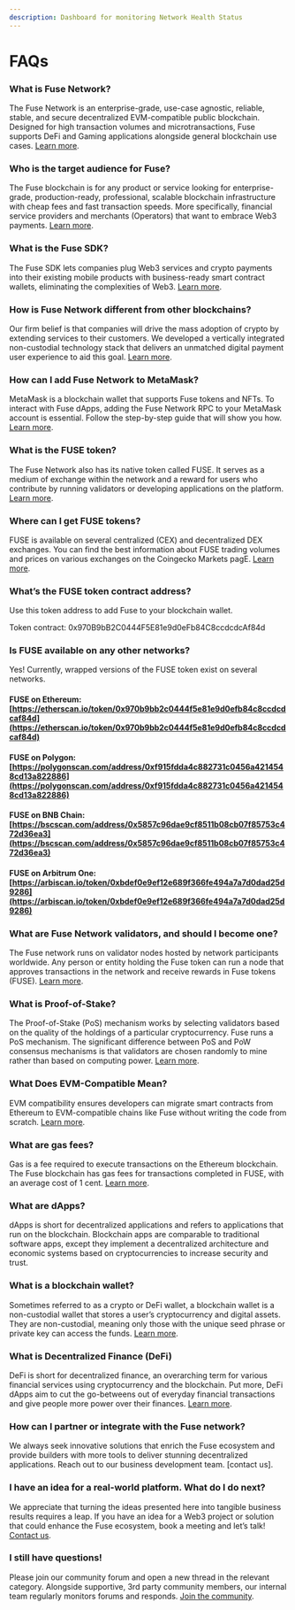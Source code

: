 ```yaml
---
description: Dashboard for monitoring Network Health Status
---
```


# FAQs

### What is Fuse Network?

The Fuse Network is an enterprise-grade, use-case agnostic, reliable, stable, and secure decentralized EVM-compatible public blockchain. Designed for high transaction volumes and microtransactions, Fuse supports DeFi and Gaming applications alongside general blockchain use cases. [Learn more](https://docs.fuse.io/aboutFuse/about-fuse).

### Who is the target audience for Fuse?

The Fuse blockchain is for any product or service looking for enterprise-grade, production-ready, professional, scalable blockchain infrastructure with cheap fees and fast transaction speeds. More specifically, financial service providers and merchants (Operators) that want to embrace Web3 payments. [Learn more](https://news.fuse.io/all-about-the-fuse-network-and-how-it-powers-crypto-payments/).

### What is the Fuse SDK?

The Fuse SDK lets companies plug Web3 services and crypto payments into their existing mobile products with business-ready smart contract wallets, eliminating the complexities of Web3. [Learn more](../../developers/fuse-sdk/).

### How is Fuse Network different from other blockchains?&#x20;

Our firm belief is that companies will drive the mass adoption of crypto by extending services to their customers. We developed a vertically integrated non-custodial technology stack that delivers an unmatched digital payment user experience to aid this goal. [Learn more](https://news.fuse.io/all-about-the-fuse-network-and-how-it-powers-crypto-payments/).

### How can I add Fuse Network to MetaMask?&#x20;

MetaMask is a blockchain wallet that supports Fuse tokens and NFTs. To interact with Fuse dApps, adding the Fuse Network RPC to your MetaMask account is essential. Follow the step-by-step guide that will show you how. [Learn more](https://news.fuse.io/how-to-add-fuse-network-to-metamask/).

### What is the FUSE token?&#x20;

The Fuse Network also has its native token called FUSE. It serves as a medium of exchange within the network and a reward for users who contribute by running validators or developing applications on the platform. [Learn more](https://news.fuse.io/what-is-the-fuse-token-and-why-hold-it/).

### Where can I get FUSE tokens?&#x20;

FUSE is available on several centralized (CEX) and decentralized DEX exchanges. You can find the best information about FUSE trading volumes and prices on various exchanges on the Coingecko Markets pagE. [Learn more](obtaining-assets-to-transact-on-fuse.md).

### What’s the FUSE token contract address?&#x20;

Use this token address to add Fuse to your blockchain wallet.&#x20;

Token contract: 0x970B9bB2C0444F5E81e9d0eFb84C8ccdcdcAf84d

### Is FUSE available on any other networks?&#x20;

Yes! Currently, wrapped versions of the FUSE token exist on several networks.&#x20;

#### FUSE on Ethereum: [https://etherscan.io/token/0x970b9bb2c0444f5e81e9d0efb84c8ccdcdcaf84d](https://etherscan.io/token/0x970b9bb2c0444f5e81e9d0efb84c8ccdcdcaf84d)

#### FUSE on Polygon: [https://polygonscan.com/address/0xf915fdda4c882731c0456a4214548cd13a822886](https://polygonscan.com/address/0xf915fdda4c882731c0456a4214548cd13a822886)

#### FUSE on BNB Chain: [https://bscscan.com/address/0x5857c96dae9cf8511b08cb07f85753c472d36ea3](https://bscscan.com/address/0x5857c96dae9cf8511b08cb07f85753c472d36ea3)

#### FUSE on Arbitrum One: [https://arbiscan.io/token/0xbdef0e9ef12e689f366fe494a7a7d0dad25d9286](https://arbiscan.io/token/0xbdef0e9ef12e689f366fe494a7a7d0dad25d9286)

### What are Fuse Network validators, and should I become one?&#x20;

The Fuse network runs on validator nodes hosted by network participants worldwide. ​Any person or entity holding the Fuse token can run a node that approves transactions in the network and receive rewards in Fuse tokens (FUSE). [Learn more](https://news.fuse.io/what-is-a-validator-on-fuse-network/).

### What is Proof-of-Stake?

The Proof-of-Stake (PoS) mechanism works by selecting validators based on the quality of the holdings of a particular cryptocurrency. Fuse runs a PoS mechanism. The significant difference between PoS and PoW consensus mechanisms is that validators are chosen randomly to mine rather than based on computing power. [Learn more](https://news.fuse.io/what-is-proof-of-stake/).

### What Does EVM-Compatible Mean?

EVM compatibility ensures developers can migrate smart contracts from Ethereum to EVM-compatible chains like Fuse without writing the code from scratch. [Learn more](https://news.fuse.io/what-does-evm-compatible-mean/).

### What are gas fees?&#x20;

Gas is a fee required to execute transactions on the Ethereum blockchain. The Fuse blockchain has gas fees for transactions completed in FUSE, with an average cost of 1 cent. [Learn more](https://news.fuse.io/what-are-gas-fees/).

### What are dApps?&#x20;

dApps is short for decentralized applications and refers to applications that run on the blockchain. Blockchain apps are comparable to traditional software apps, except they implement a decentralized architecture and economic systems based on cryptocurrencies to increase security and trust.

### What is a blockchain wallet?&#x20;

Sometimes referred to as a crypto or DeFi wallet, a blockchain wallet is a non-custodial wallet that stores a user’s cryptocurrency and digital assets. They are non-custodial, meaning only those with the unique seed phrase or private key can access the funds. [Learn more](https://news.fuse.io/custodial-and-non-custodial-crypto-wallets-whats-the-difference/).

### What is Decentralized Finance (DeFi)&#x20;

DeFi is short for decentralized finance, an overarching term for various financial services using cryptocurrency and the blockchain. Put more, DeFi dApps aim to cut the go-betweens out of everyday financial transactions and give people more power over their finances. [Learn more](https://news.fuse.io/defi-crash-course-learn-about-the-future-of-open-source-money/).

### How can I partner or integrate with the Fuse network?&#x20;

We always seek innovative solutions that enrich the Fuse ecosystem and provide builders with more tools to deliver stunning decentralized applications. Reach out to our business development team. \[contact us].

### I have an idea for a real-world platform. What do I do next?&#x20;

We appreciate that turning the ideas presented here into tangible business results requires a leap. If you have an idea for a Web3 project or solution that could enhance the Fuse ecosystem, book a meeting and let’s talk! [Contact us](https://form.typeform.com/to/sGesyjyc?utm\_medium=xxxxx\&typeform-source=www.fuse.io).

### I still have questions!&#x20;

Please join our community forum and open a new thread in the relevant category. Alongside supportive, 3rd party community members, our internal team regularly monitors forums and responds. [Join the community](https://t.me/fuseio).
